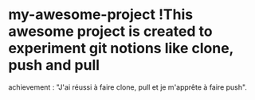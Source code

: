 # my-awesome-project !This awesome project is created to experiment git notions like clone, push and pull
achievement :
"J'ai réussi à faire clone, pull et je m'apprête à faire push".